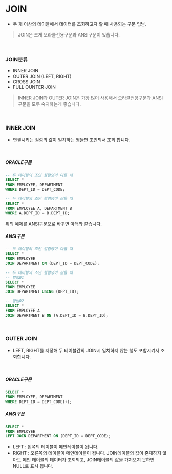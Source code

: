 # JOIN
- 두 개 이상의 테이블에서 데이터를 조회하고자 할 때 사용되는 구문 입낟.
> JOIN은 크게 오라클전용구문과 ANSI구문이 있습니다.

<br>

### JOIN분류
- INNER JOIN
- OUTER JOIN (LEFT, RIGHT)
- CROSS JOIN
- FULL OUNTER JOIN
> INNER JOIN과 OUTER JOIN은 가장 많이 사용해서 오라클전용구문과 ANSI구문을 모두 숙지하는게 좋습니다.

<br>

### INNER JOIN
- 연결시키는 컬럼의 값이 일치하는 행들만 조인되서 조회 합니다.

<br>

##### ORACLE구문
```sql
-- 두 테이블의 조인 컬럼명이 다를 때
SELECT *
FROM EMPLOYEE, DEPARTMENT
WHERE DEPT_ID = DEPT_CODE;
```
```sql
-- 두 테이블의 조인 컬럼명이 같을 때
SELECT *
FROM EMPLOYEE A, DEPARTMENT B
WHERE A.DEPT_ID = B.DEPT_ID;
```
위의 예제를 ANSI구문으로 바꾸면 아래와 같습니다.
<br>

##### ANSI구문
```sql
-- 두 테이블의 조인 컬럼명이 다를 때
SELECT *
FROM EMPLOYEE
JOIN DEPARTMENT ON (DEPT_ID = DEPT_CODE);
```
```sql
-- 두 테이블의 조인 컬럼명이 같을 때
-- 방법01
SELECT *
FROM EMPLOYEE
JOIN DEPARTMENT USING (DEPT_ID);

-- 방법02
SELECT *
FROM EMPLOYEE A
JOIN DEPARTMENT B ON (A.DEPT_ID = B.DEPT_ID);
```

<br>

### OUTER JOIN
- LEFT, RIGHT를 지정해 두 테이블간의 JOIN시 일치하지 않는 행도 포함시켜서 조회합니다.

<br>

##### ORACLE구문
```sql
SELECT *
FROM EMPLOYEE, DEPARTMENT
WHERE DEPT_ID = DEPT_CODE(+);
```

##### ANSI구문
```sql
SELECT *
FROM EMPLOYEE
LEFT JOIN DEPARTMENT ON (DEPT_ID = DEPT_CODE);
```
- LEFT : 왼쪽의 테이블이 메인테이블이 됩니다.
- RIGHT : 오른쪽의 테이블이 메인테이블이 됩니다.
JOIN테이블의 값이 존재하지 않아도 메인 테이블의 데이터가 조회되고, JOIN테이블의 값을 가져오지 못하면 NULL로 표시 됩니다.